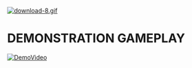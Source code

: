 [![download-8.gif](https://i.postimg.cc/xqVnhx48/download-8.gif)](https://postimg.cc/xN5wbRYV)
# DEMONSTRATION GAMEPLAY
[![DemoVideo](https://i.postimg.cc/k57k3GFw/JPG.png)](https://youtu.be/xDmEBLipWu0)
